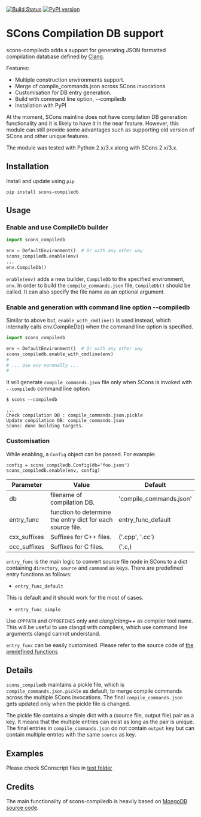 [![Build Status](https://travis-ci.org/pinetr2e/scons-compiledb.svg?branch=master)](https://travis-ci.org/pinetr2e/scons-compiledb)
[![PyPI version](https://badge.fury.io/py/scons-compiledb.svg)](https://badge.fury.io/py/scons-compiledb)
# SCons Compilation DB support

scons-compiledb adds a support for generating JSON formatted compilation
database defined by
[Clang](https://clang.llvm.org/docs/JSONCompilationDatabase.html).

Features:

- Multiple construction environments support.
- Merge of compile_commands.json across SCons invocations
- Customisation for DB entry generation.
- Build with command line option, --compiledb
- Installation with PyPI


At the moment, SCons mainline does not have compilation DB generation
functionality and it is likely to have it in the near feature. However, this
module can still provide some advantages such as supporting old version of SCons
and other unique features.

The module was tested with Python 2.x/3.x along with SCons 2.x/3.x.


## Installation

Install and update using `pip`
```
pip install scons-compiledb
```

## Usage

### Enable and use CompileDb builder

```python
import scons_compiledb

env = DefaultEnvironment()  # Or with any other way
scons_compiledb.enable(env)
...
env.CompileDb()
```

`enable(env)` adds a new builder, `CompileDb` to the specified environment,
`env`. In order to build the `compile_commands.json` file, `CompileDb()` should
be called. It can also specify the file name as an optional argument.


### Enable and generation with command line option --compiledb

Similar to above but, `enable_with_cmdline()` is used instead, which internally
calls env.CompileDb() when the command line option is specified.

```python
import scons_compiledb

env = DefaultEnvironment()  # Or with any other way
scons_compiledb.enable_with_cmdline(env)
#
# ... Use env normnally ...
#
```

It will generate `compile_commands.json` file only when SCons is invoked with
`--compiledb` command line option:

```
$ scons --compiledb

...
Check compilation DB : compile_commands.json.pickle
Update compilation DB: compile_commands.json
scons: done building targets.
```

### Customisation
While enabling, a `Config` object can be passed. For example:
```
config = scons_compiledb.Config(db='foo.json')
scons_compiledb.enable(env, config)

```

| Parameter | Value | Default |
|--------------|------------------------------------------------------------|-------------------------|
| db           | filename of compilation DB.                                | 'compile_commands.json' |
| entry_func   | function to determine the entry dict for each source file. | entry_func_default      |
| cxx_suffixes | Suffixes for C++ files.                                    | ('.cpp', '.cc')         |
| ccc_suffixes | Suffixes for C files.                                      | ('.c,)                  |

 `entry_func` is the main logic to convert source file node in SCons to a dict
 containing `directory`, `source` and `command` as keys. There are predefined
 entry functions as follows:

- `entry_func_default`

This is default and it should work for the most of cases.

- `entry_func_simple`

Use `CPPPATH` and `CPPDEFINES` only and *clang*/*clang++* as compiler tool name.
This will be useful to use clangd with compilers, which use command line
arguments clangd cannot understand.

`entry_func` can be easily customised. Please refer to the source code of [the
predefined functions](./scons_compiledb/entry_func.py)

## Details

`scons_compiledb` maintains a pickle file, which is
`compile_commands.json.pickle` as default, to merge compile commands across the
multiple SCons invocations. The final `compile_commands.json` gets updated only
when the pickle file is changed.

The pickle file contains a simple dict with a (source file, output file) pair as
a key. It means that the multiple entries can exist as long as the pair is
unique. The final entries in `compile_commands.json` do not contain `output` key
but can contain multiple entries with the same `source` as key.


## Examples

Please check SConscript files in [test folder](./tests)


## Credits

The main functionality of scons-compiledb is heavily based on [MongoDB source
code](https://github.com/mongodb/mongo/blob/master/site_scons/site_tools/compilation_db.py).
